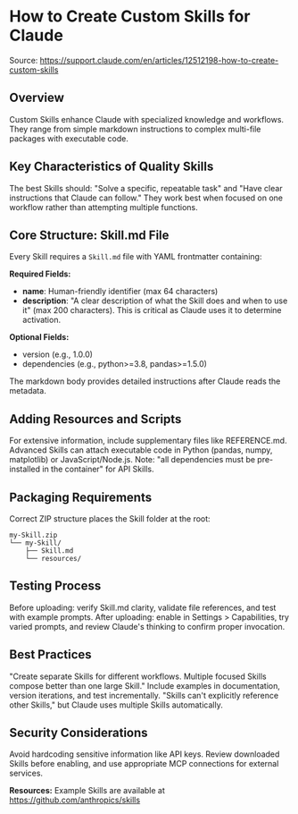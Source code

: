 # How to Create Custom Skills for Claude

Source: https://support.claude.com/en/articles/12512198-how-to-create-custom-skills

## Overview
Custom Skills enhance Claude with specialized knowledge and workflows. They range from simple markdown instructions to complex multi-file packages with executable code.

## Key Characteristics of Quality Skills
The best Skills should: "Solve a specific, repeatable task" and "Have clear instructions that Claude can follow." They work best when focused on one workflow rather than attempting multiple functions.

## Core Structure: Skill.md File

Every Skill requires a `Skill.md` file with YAML frontmatter containing:

**Required Fields:**
- **name**: Human-friendly identifier (max 64 characters)
- **description**: "A clear description of what the Skill does and when to use it" (max 200 characters). This is critical as Claude uses it to determine activation.

**Optional Fields:**
- version (e.g., 1.0.0)
- dependencies (e.g., python>=3.8, pandas>=1.5.0)

The markdown body provides detailed instructions after Claude reads the metadata.

## Adding Resources and Scripts

For extensive information, include supplementary files like REFERENCE.md. Advanced Skills can attach executable code in Python (pandas, numpy, matplotlib) or JavaScript/Node.js. Note: "all dependencies must be pre-installed in the container" for API Skills.

## Packaging Requirements

Correct ZIP structure places the Skill folder at the root:
```
my-Skill.zip
└── my-Skill/
    ├── Skill.md
    └── resources/
```

## Testing Process

Before uploading: verify Skill.md clarity, validate file references, and test with example prompts. After uploading: enable in Settings > Capabilities, try varied prompts, and review Claude's thinking to confirm proper invocation.

## Best Practices

"Create separate Skills for different workflows. Multiple focused Skills compose better than one large Skill." Include examples in documentation, version iterations, and test incrementally. "Skills can't explicitly reference other Skills," but Claude uses multiple Skills automatically.

## Security Considerations

Avoid hardcoding sensitive information like API keys. Review downloaded Skills before enabling, and use appropriate MCP connections for external services.

**Resources:** Example Skills are available at https://github.com/anthropics/skills
